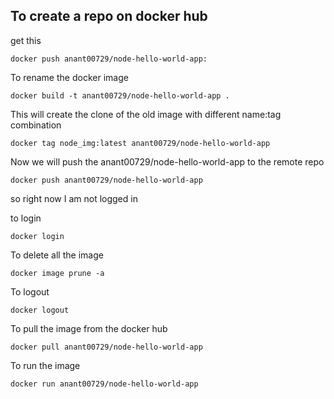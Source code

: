 ## To create a repo on docker hub

get this 

```
docker push anant00729/node-hello-world-app:
```

To rename the docker image 

```
docker build -t anant00729/node-hello-world-app .
```

This will create the clone of the old image with different name:tag combination

```
docker tag node_img:latest anant00729/node-hello-world-app
```

Now we will push the anant00729/node-hello-world-app to the remote repo

```
docker push anant00729/node-hello-world-app
```

so right now I am not logged in 

to login 

```
docker login
```

To delete all the image 

```
docker image prune -a 
```

To logout 

```
docker logout
```

To pull the image from the docker hub

```
docker pull anant00729/node-hello-world-app
```

To run the image 

```
docker run anant00729/node-hello-world-app
```




